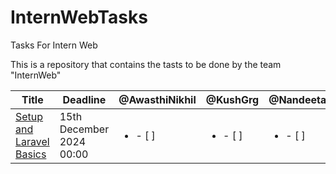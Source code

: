 # InternWebTasks
Tasks For Intern Web


This is a repository that contains the tasts to be done by the team "InternWeb"

| Title | Deadline | @AwasthiNikhil | @KushGrg | @NandeetaDangol | @sujitapandeyy |
| --- | --- | --- | --- | --- | --- |
| [Setup and Laravel Basics](Week1Task.md)  | 15th December 2024 00:00 | <ul><li>- [ ] </li></ul>  | <ul><li>- [ ] </li></ul> | <ul><li>- [ ] </li></ul> | <ul><li>- [ ] </li></ul> |
